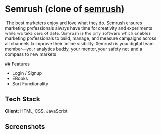 # Semrush (clone of [semrush](https://www.semrush.com/blog/))
​​​​​
The best marketers enjoy and love what they do. Semrush ensures marketing professionals always have time for creativity and experiments while we take care of data. Semrush is the only software which enables marketing professionals to build, manage, and measure campaigns across all channels to improve their online visibility. Semrush is your digital team member—your analytics buddy, your mentor, your safety net, and a compass to new markets

​## Features
- Login / Signup
- EBooks
- Sort Functionality

## Tech Stack

**Client:** HTML, CSS, JavaScript

## Screenshots